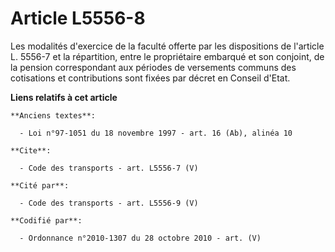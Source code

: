 # Article L5556-8

Les modalités d'exercice de la faculté offerte par les dispositions de l'article L. 5556-7 et la répartition, entre le
propriétaire embarqué et son conjoint, de la pension correspondant aux périodes de versements communs des cotisations et
contributions sont fixées par décret en Conseil d'Etat.

**Liens relatifs à cet article**

	**Anciens textes**:

	  - Loi n°97-1051 du 18 novembre 1997 - art. 16 (Ab), alinéa 10

	**Cite**:

	  - Code des transports - art. L5556-7 (V)

	**Cité par**:

	  - Code des transports - art. L5556-9 (V)

	**Codifié par**:

	  - Ordonnance n°2010-1307 du 28 octobre 2010 - art. (V)
